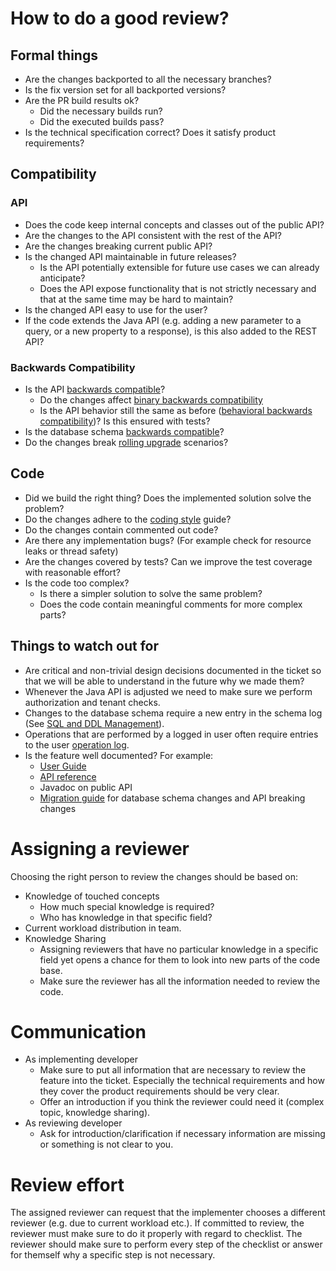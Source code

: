 # How to do a good review?

## Formal things

* Are the changes backported to all the necessary branches?
* Is the fix version set for all backported versions?
* Are the PR build results ok?
  * Did the necessary builds run?
  * Did the executed builds pass?
* Is the technical specification correct? Does it satisfy product requirements?

## Compatibility

### API
* Does the code keep internal concepts and classes out of the public API?
* Are the changes to the API consistent with the rest of the API?
* Are the changes breaking current public API?
* Is the changed API maintainable in future releases? 
  * Is the API potentially extensible for future use cases we can already anticipate? 
  * Does the API expose functionality that is not strictly necessary and that at the same time may be hard to maintain?
* Is the changed API easy to use for the user?
* If the code extends the Java API (e.g. adding a new parameter to a query, or a new property to a response), is this also added to the REST API?

### Backwards Compatibility
* Is the API [backwards compatible](https://github.com/camunda/camunda-bpm-dev-docs/blob/master/development/Backwards-Compatibility.md)?
  * Do the changes affect [binary backwards compatibility](https://github.com/camunda/camunda-bpm-dev-docs/blob/master/development/Backwards-Compatibility.md#binary-backwards-compatibility)
  * Is the API behavior still the same as before ([behavioral backwards compatibility](https://github.com/camunda/camunda-bpm-dev-docs/blob/master/development/Backwards-Compatibility.md#behavioral-backwards-compatibility))? Is this ensured with tests?
* Is the database schema [backwards compatible](https://github.com/camunda/camunda-bpm-dev-docs/blob/master/development/Backwards-Compatibility.md#database-schema-backwards-compatibility)?
* Do the changes break [rolling upgrade](https://github.com/camunda/camunda-bpm-dev-docs/blob/master/concepts/Rolling-Upgrade.md) scenarios?

## Code
* Did we build the right thing? Does the implemented solution solve the problem?
* Do the changes adhere to the [coding style](https://github.com/camunda/camunda-bpm-dev-docs/blob/master/development/Coding-Style-Java.md) guide?
* Do the changes contain commented out code?
* Are there any implementation bugs? (For example check for resource leaks or thread safety)
* Are the changes covered by tests? Can we improve the test coverage with reasonable effort?
* Is the code too complex?
  * Is there a simpler solution to solve the same problem?
  * Does the code contain meaningful comments for more complex parts?

## Things to watch out for
* Are critical and non-trivial design decisions documented in the ticket so that we will be able to understand in the future why we made them?
* Whenever the Java API is adjusted we need to make sure we perform authorization and tenant checks.
* Changes to the database schema require a new entry in the schema log (See [SQL and DDL Management](https://github.com/camunda/camunda-bpm-dev-docs/blob/master/development/SQL-and-DDL-Management.md)).
* Operations that are performed by a logged in user often require entries to the user [operation log](https://docs.camunda.org/manual/latest/user-guide/process-engine/history/#glossary-of-operations-logged-in-the-user-operation-log).
* Is the feature well documented? For example:
  * [User Guide](https://docs.camunda.org/manual/latest/user-guide/)
  * [API reference](https://docs.camunda.org/manual/latest/reference/rest/)
  * Javadoc on public API
  * [Migration guide](https://docs.camunda.org/manual/latest/update/minor/) for database schema changes and API breaking changes

# Assigning a reviewer

Choosing the right person to review the changes should be based on:
* Knowledge of touched concepts
  * How much special knowledge is required?
  * Who has knowledge in that specific field?
* Current workload distribution in team.
* Knowledge Sharing
  * Assigning reviewers that have no particular knowledge in a specific field yet opens a chance for them to look into new parts of the code base.
  * Make sure the reviewer has all the information needed to review the code.

# Communication

* As implementing developer
  * Make sure to put all information that are necessary to review the feature into the ticket. Especially the technical requirements and how they cover the product requirements should be very clear.
  * Offer an introduction if you think the reviewer could need it (complex topic, knowledge sharing).
* As reviewing developer
  * Ask for introduction/clarification if necessary information are missing or something is not clear to you.

# Review effort

The assigned reviewer can request that the implementer chooses a different reviewer (e.g. due to current workload etc.).
If committed to review, the reviewer must make sure to do it properly with regard to checklist.
The reviewer should make sure to perform every step of the checklist or answer for themself why a specific step is not necessary.
